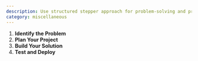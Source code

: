 ```yaml
---
description: Use structured stepper approach for problem-solving and project development
category: miscellaneous
---
```


<Stepper>

1. **Identify the Problem**
1. **Plan Your Project**
1. **Build Your Solution**
1. **Test and Deploy**

</Stepper>
